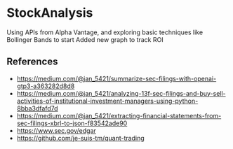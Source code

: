 # StockAnalysis
Using APIs from Alpha Vantage, and exploring basic techniques like Bollinger Bands to start
Added new graph to track ROI

## References
- https://medium.com/@jan_5421/summarize-sec-filings-with-openai-gtp3-a363282d8d8
- https://medium.com/@jan_5421/analyzing-13f-sec-filings-and-buy-sell-activities-of-institutional-investment-managers-using-python-8bba3dfafd7d
- https://medium.com/@jan_5421/extracting-financial-statements-from-sec-filings-xbrl-to-json-f83542ade90
- https://www.sec.gov/edgar
- https://github.com/je-suis-tm/quant-trading